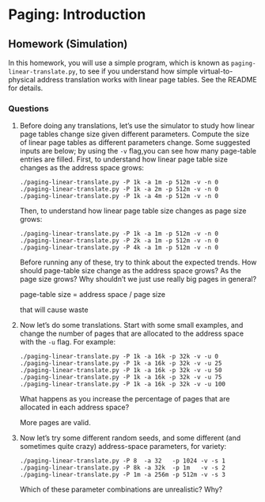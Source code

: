 # Paging: Introduction

##  Homework (Simulation)

In this homework, you will use a simple program, which is known as `paging-linear-translate.py`, to see if you understand how simple virtual-to-physical address translation works with linear page tables. See the README for details.

### Questions

1. Before doing any translations, let’s use the simulator to study how linear page tables change size given different parameters. Compute the size of linear page tables as different parameters change. Some suggested inputs are below; by using the `-v` flag,you can see how many page-table entries are filled. First, to understand how linear page table size changes as the address space grows:

    ```
    ./paging-linear-translate.py -P 1k -a 1m -p 512m -v -n 0
    ./paging-linear-translate.py -P 1k -a 2m -p 512m -v -n 0
    ./paging-linear-translate.py -P 1k -a 4m -p 512m -v -n 0
    ```

    Then, to understand how linear page table size changes as page size grows:

    ```
    ./paging-linear-translate.py -P 1k -a 1m -p 512m -v -n 0
    ./paging-linear-translate.py -P 2k -a 1m -p 512m -v -n 0
    ./paging-linear-translate.py -P 4k -a 1m -p 512m -v -n 0
    ```

    Before running any of these, try to think about the expected trends. How should page-table size change as the address space grows? As the page size grows? Why shouldn’t we just use really big pages in general?

    page-table size = address space / page size

    that will cause waste

2. Now let’s do some translations. Start with some small examples, and change the number of pages that are allocated to the address space with the `-u` flag. For example:

    ```
    ./paging-linear-translate.py -P 1k -a 16k -p 32k -v -u 0
    ./paging-linear-translate.py -P 1k -a 16k -p 32k -v -u 25
    ./paging-linear-translate.py -P 1k -a 16k -p 32k -v -u 50
    ./paging-linear-translate.py -P 1k -a 16k -p 32k -v -u 75
    ./paging-linear-translate.py -P 1k -a 16k -p 32k -v -u 100
    ```

    What happens as you increase the percentage of pages that are allocated in each address space?

    More pages are valid.

3. Now let’s try some different random seeds, and some different (and sometimes quite crazy) address-space parameters, for variety:

    ```
    ./paging-linear-translate.py -P 8  -a 32   -p 1024 -v -s 1
    ./paging-linear-translate.py -P 8k -a 32k  -p 1m   -v -s 2
    ./paging-linear-translate.py -P 1m -a 256m -p 512m -v -s 3
    ```

    Which of these parameter combinations are unrealistic? Why?

